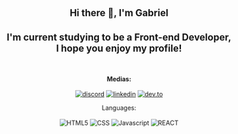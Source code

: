 <section align="center">
  <h1> Hi there 👋, I'm Gabriel </h1>

  <h2>I'm current studying to be a Front-end Developer, I hope you enjoy my profile!</h2>
  <br>

  <b>Medias:</b> 
  <br>
  <br>
  [![discord](https://img.shields.io/badge/Discord-7289DA?style=for-the-badge&logo=discord&logoColor=white)][discord-url]
  [![linkedin](https://img.shields.io/badge/LinkedIn-0077B5?style=for-the-badge&logo=linkedin&logoColor=white)][linkedin-url]
  [![dev.to](https://img.shields.io/badge/dev.to-0A0A0A?style=for-the-badge&logo=devdotto&logoColor=white)][dev.to-url]


  Languages:
  <br>
  <br>
  ![HTML5](https://img.shields.io/badge/HTML5-E34F26?style=for-the-badge&logo=html5&logoColor=white)
  ![CSS](https://img.shields.io/badge/CSS3-1572B6?style=for-the-badge&logo=css3&logoColor=white)
  ![Javascript](https://img.shields.io/badge/JavaScript-323330?style=for-the-badge&logo=javascript&logoColor=F7DF1E)
  ![REACT](https://img.shields.io/badge/React-20232A?style=for-the-badge&logo=react&logoColor=61DAFB)
</section>

<!-- LINKS -->

[discord-url]: https://discord.com/users/904870742993276989
[linkedin-url]: https://www.linkedin.com/in/gabriel-quint%C3%A3o-69ab16252/
[dev.to-url]: https://dev.to/gxelol
